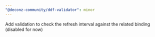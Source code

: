```yaml
---
"@deconz-community/ddf-validator": minor
---
```


Add validation to check the refresh interval against the related binding (disabled for now)

